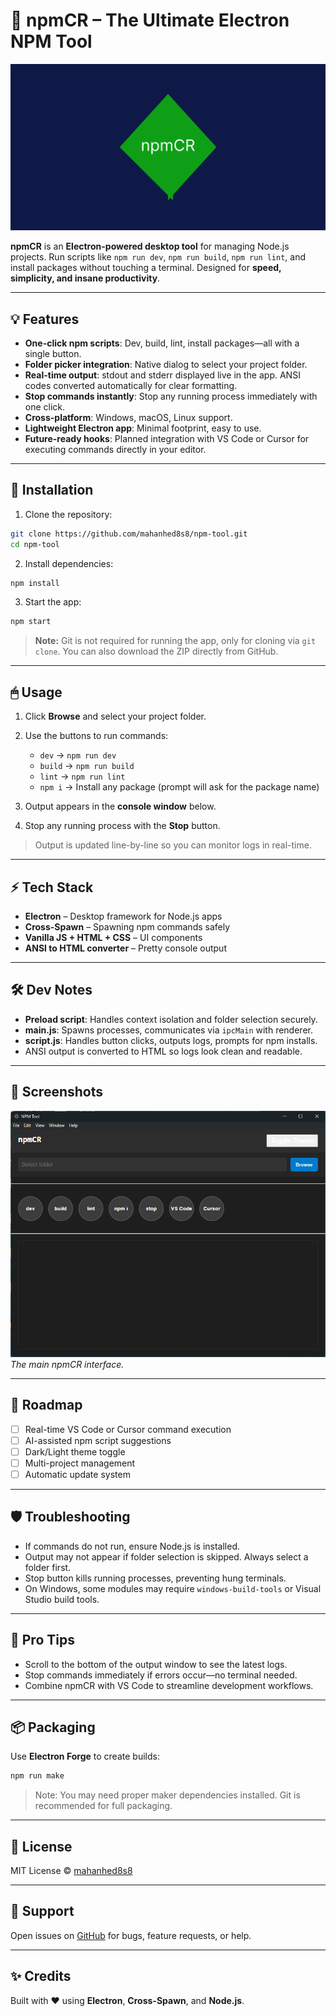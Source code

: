 # 🚀 npmCR – The Ultimate Electron NPM Tool

![npmCR Banner](images/Group%206.png)

**npmCR** is an **Electron-powered desktop tool** for managing Node.js projects. Run scripts like `npm run dev`, `npm run build`, `npm run lint`, and install packages without touching a terminal. Designed for **speed, simplicity, and insane productivity**.

---

## 💡 Features

* **One-click npm scripts**: Dev, build, lint, install packages—all with a single button.
* **Folder picker integration**: Native dialog to select your project folder.
* **Real-time output**: stdout and stderr displayed live in the app. ANSI codes converted automatically for clear formatting.
* **Stop commands instantly**: Stop any running process immediately with one click.
* **Cross-platform**: Windows, macOS, Linux support.
* **Lightweight Electron app**: Minimal footprint, easy to use.
* **Future-ready hooks**: Planned integration with VS Code or Cursor for executing commands directly in your editor.

---

## 🎯 Installation

1. Clone the repository:

```bash
git clone https://github.com/mahanhed8s8/npm-tool.git
cd npm-tool
```

2. Install dependencies:

```bash
npm install
```

3. Start the app:

```bash
npm start
```

> **Note:** Git is not required for running the app, only for cloning via `git clone`. You can also download the ZIP directly from GitHub.

---

## 🖱 Usage

1. Click **Browse** and select your project folder.
2. Use the buttons to run commands:

   * `dev` → `npm run dev`
   * `build` → `npm run build`
   * `lint` → `npm run lint`
   * `npm i` → Install any package (prompt will ask for the package name)
3. Output appears in the **console window** below.
4. Stop any running process with the **Stop** button.

> Output is updated line-by-line so you can monitor logs in real-time.

---

## ⚡ Tech Stack

* **Electron** – Desktop framework for Node.js apps
* **Cross-Spawn** – Spawning npm commands safely
* **Vanilla JS + HTML + CSS** – UI components
* **ANSI to HTML converter** – Pretty console output

---

## 🛠 Dev Notes

* **Preload script**: Handles context isolation and folder selection securely.
* **main.js**: Spawns processes, communicates via `ipcMain` with renderer.
* **script.js**: Handles button clicks, outputs logs, prompts for npm installs.
* ANSI output is converted to HTML so logs look clean and readable.

---

## 🎨 Screenshots

![Main Window](images/Screenshot%202025-08-15%20183407.png)
*The main npmCR interface.*

---

## 🚀 Roadmap

* [ ] Real-time VS Code or Cursor command execution
* [ ] AI-assisted npm script suggestions
* [ ] Dark/Light theme toggle
* [ ] Multi-project management
* [ ] Automatic update system

---

## 🛡 Troubleshooting

* If commands do not run, ensure Node.js is installed.
* Output may not appear if folder selection is skipped. Always select a folder first.
* Stop button kills running processes, preventing hung terminals.
* On Windows, some modules may require `windows-build-tools` or Visual Studio build tools.

---

## 🎨 Pro Tips

* Scroll to the bottom of the output window to see the latest logs.
* Stop commands immediately if errors occur—no terminal needed.
* Combine npmCR with VS Code to streamline development workflows.

---

## 📦 Packaging

Use **Electron Forge** to create builds:

```bash
npm run make
```

> Note: You may need proper maker dependencies installed. Git is recommended for full packaging.

---

## 📜 License

MIT License © [mahanhed8s8](https://github.com/mahanhed8s8)

---

## 💬 Support

Open issues on [GitHub](https://github.com/mahanhed8s8/npmCR/issues) for bugs, feature requests, or help.

---

## ✨ Credits

Built with ❤️ using **Electron**, **Cross-Spawn**, and **Node.js**.
